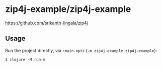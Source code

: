 # zip4j-example/zip4j-example

<https://github.com/srikanth-lingala/zip4j>

## Usage

Run the project directly, via `:main-opts` (`-m zip4j-example.zip4j-example`):

    $ clojure -M:run-m
